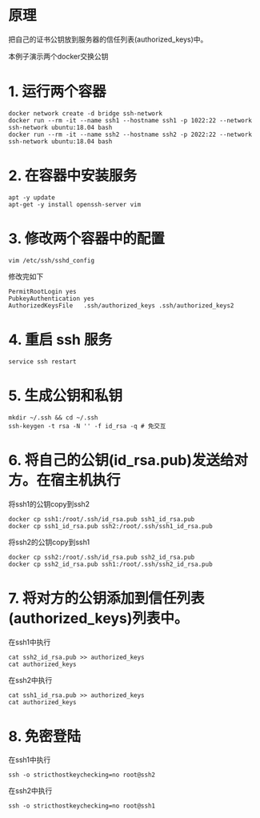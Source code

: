 # 原理
把自己的证书公钥放到服务器的信任列表(authorized_keys)中。

本例子演示两个docker交换公钥

# 1. 运行两个容器
```
docker network create -d bridge ssh-network
docker run --rm -it --name ssh1 --hostname ssh1 -p 1022:22 --network ssh-network ubuntu:18.04 bash
docker run --rm -it --name ssh2 --hostname ssh2 -p 2022:22 --network ssh-network ubuntu:18.04 bash
```

# 2. 在容器中安装服务
```
apt -y update
apt-get -y install openssh-server vim
```

# 3. 修改两个容器中的配置
```
vim /etc/ssh/sshd_config
```
修改完如下
```
PermitRootLogin yes
PubkeyAuthentication yes
AuthorizedKeysFile   .ssh/authorized_keys .ssh/authorized_keys2
```

# 4. 重启 ssh 服务
```
service ssh restart
```

# 5. 生成公钥和私钥
```
mkdir ~/.ssh && cd ~/.ssh
ssh-keygen -t rsa -N '' -f id_rsa -q # 免交互
```

# 6. 将自己的公钥(id_rsa.pub)发送给对方。在宿主机执行
将ssh1的公钥copy到ssh2
```
docker cp ssh1:/root/.ssh/id_rsa.pub ssh1_id_rsa.pub
docker cp ssh1_id_rsa.pub ssh2:/root/.ssh/ssh1_id_rsa.pub
```

将ssh2的公钥copy到ssh1
```
docker cp ssh2:/root/.ssh/id_rsa.pub ssh2_id_rsa.pub
docker cp ssh2_id_rsa.pub ssh1:/root/.ssh/ssh2_id_rsa.pub
```

# 7. 将对方的公钥添加到信任列表(authorized_keys)列表中。
在ssh1中执行
```
cat ssh2_id_rsa.pub >> authorized_keys
cat authorized_keys
```

在ssh2中执行
```
cat ssh1_id_rsa.pub >> authorized_keys
cat authorized_keys
```

# 8. 免密登陆
在ssh1中执行
```
ssh -o stricthostkeychecking=no root@ssh2
```

在ssh2中执行
```
ssh -o stricthostkeychecking=no root@ssh1
```
